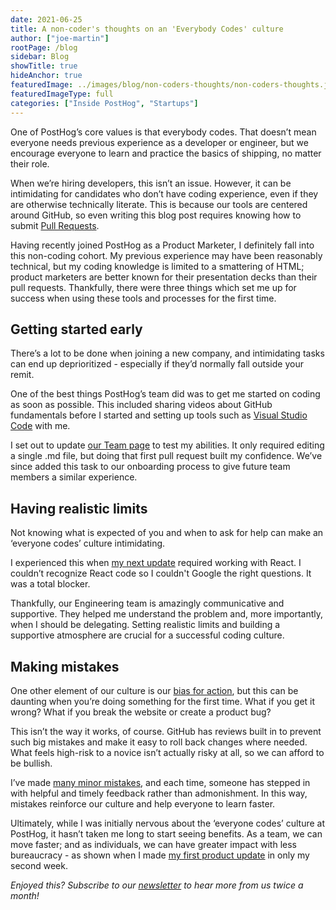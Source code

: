 ```yaml
---
date: 2021-06-25
title: A non-coder's thoughts on an 'Everybody Codes' culture
author: ["joe-martin"]
rootPage: /blog 
sidebar: Blog 
showTitle: true 
hideAnchor: true 
featuredImage: ../images/blog/non-coders-thoughts/non-coders-thoughts.jpg
featuredImageType: full
categories: ["Inside PostHog", "Startups"]
---
```


One of PostHog’s core values is that everybody codes. That doesn’t mean everyone needs previous experience as a developer or engineer, but we encourage everyone to learn and practice the basics of shipping, no matter their role. 

When we’re hiring developers, this isn’t an issue. However, it can be intimidating for candidates who don’t have coding experience, even if they are otherwise technically literate. This is because our tools are centered around GitHub, so even writing this blog post requires knowing how to submit [Pull Requests](https://docs.github.com/en/github/collaborating-with-pull-requests/proposing-changes-to-your-work-with-pull-requests/about-pull-requests). 

Having recently joined PostHog as a Product Marketer, I definitely fall into this non-coding cohort. My previous experience may have been reasonably technical, but my coding knowledge is limited to a smattering of HTML; product marketers are better known for their presentation decks than their pull requests. Thankfully, there were three things which set me up for success when using these tools and processes for the first time. 

## Getting started early
There’s a lot to be done when joining a new company, and intimidating tasks can end up deprioritized - especially if they’d normally fall outside your remit. 

One of the best things PostHog’s team did was to get me started on coding as soon as possible. This included sharing videos about GitHub fundamentals before I started and setting up tools such as [Visual Studio Code](https://code.visualstudio.com/) with me.

I set out to update [our Team page](https://posthog.com/handbook/people/team) to test my abilities. It only required editing a single .md file, but doing that first pull request built my confidence. We’ve since added this task to our onboarding process to give future team members a similar experience.

## Having realistic limits
Not knowing what is expected of you and when to ask for help can make an ‘everyone codes’ culture intimidating.

I experienced this when [my next update](https://github.com/PostHog/posthog.com/issues/1416#issuecomment-849687634) required working with React. I couldn’t recognize React code so I couldn't Google the right questions. It was a total blocker.

Thankfully, our Engineering team is amazingly communicative and supportive. They helped me understand the problem and, more importantly, when I should be delegating. Setting realistic limits and building a supportive atmosphere are crucial for a successful coding culture.

## Making mistakes
One other element of our culture is our [bias for action](https://posthog.com/handbook/company/culture), but this can be daunting when you’re doing something for the first time. What if you get it wrong? What if you break the website or create a product bug?

This isn’t the way it works, of course. GitHub has reviews built in to prevent such big mistakes and make it easy to roll back changes where needed. What feels high-risk to a novice isn’t actually risky at all, so we can afford to be bullish.

I’ve made [many minor mistakes](https://github.com/PostHog/posthog.com/pull/1475#issuecomment-860511537), and each time, someone has stepped in with helpful and timely feedback rather than admonishment. In this way, mistakes reinforce our culture and help everyone to learn faster. 

Ultimately, while I was initially nervous about the ‘everyone codes’ culture at PostHog, it hasn’t taken me long to start seeing benefits. As a team, we can move faster; and as individuals, we can have greater impact with less bureaucracy - as shown when I made [my first product update](https://github.com/PostHog/posthog/pull/4584) in only my second week.

_Enjoyed this? Subscribe to our [newsletter](/newsletter) to hear more from us twice a month!_

<NewsletterForm
compact
/>
